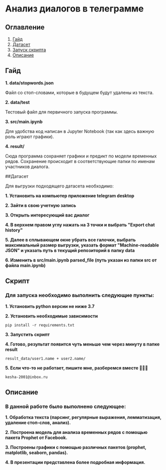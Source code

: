 # Анализ диалогов в телеграмме
## Оглавление

1. [Гайд](#Гайд)
2. [Датасет](#Датасет)
3. [Запуск скрипта](#Скрипт)
4. [Описание](#Описание)

## Гайд

**1. data/stopwords.json**

Файл со стоп-словами, которые в будущем будут удалены из текста.

**2. data/test**

Тестовый файл для первичного запуска программы.

**3. src/main.ipynb**

Для удобства код написан в Jupyter Notebook (так как здесь важную роль играют графики).

**4. result/**

Сюда программа сохраняет графики и предикт по модели временных рядов. Сохранение 
происходит в соответствующие папки по именам участников диалога.

##Датасет

Для выгрузки подходящего датасета необходимо:

**1. Установить на компьютер приложение telegram desktop**

**2. Зайти в свою учетную запись**

**3. Открыть интересующий вас диалог**

**4. В верхнем правом углу нажать на 3 точки и выбрать "Export chat history"**

**5. Далее в сплывающем окне убрать все галочки, выбрать максимальный размер выгрузки,
указать формат "Machine-readable JSON" и указать путь в текущий репозиторий в папку data**

**6. Изменить в src/main.ipynb parsed_file (путь указан из папки src от файла main.ipynb)**

## Скрипт

### Для запуска необходимо выполнить следующие пункты:

**1. Установить python версии не ниже 3.7**

**2. Установить необходимые зависимости**

`pip install -r requirements.txt`

**3. Запустить скрипт**

**4. Готово, результат появится чуть меньше чем через минуту в папке result**

`result_data/user1.name + user2.name/`

**5. Если что-то не работает, пишите мне, разберемся вместе 🐁🍀🐁**

`kesha-2001@inbox.ru`

## Описание

### В данной работе было выполнено следующее:

**1. Обработка текста (парсинг, регулярные выражения, лемматизация, удаление 
стоп-слов, анализ).**

**2. Построена модель для анализа временных рядов с 
помощью пакета Prophet от Facebook.**

**3. Построены графики с помощью различных пакетов (prophet, 
matplotlib, seaborn, pandas).**

**4. В презентации представлена более подробная информация.**

